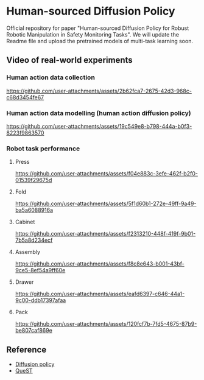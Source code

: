 # Human-sourced Diffusion Policy
Official repository for paper "Human-sourced Diffusion Policy for Robust Robotic Manipulation in Safety Monitoring Tasks". We will update the Readme file and upload the pretrained models of multi-task learning soon.

## Video of real-world experiments

### Human action data collection

https://github.com/user-attachments/assets/2b62fca7-2675-42d3-968c-c68d3454fe67

### Human action data modelling (human action diffusion policy)

https://github.com/user-attachments/assets/19c549e8-b798-444a-b0f3-8223f9863570

### Robot task performance
1. Press

   https://github.com/user-attachments/assets/f04e883c-3efe-462f-b2f0-01539f29675d

2. Fold

   https://github.com/user-attachments/assets/5f1d60b1-272e-49ff-9a49-ba5a6088916a
   
3. Cabinet

   https://github.com/user-attachments/assets/f2313210-448f-419f-9b01-7b5a8d234ecf

4. Assembly

   https://github.com/user-attachments/assets/f8c8e643-b001-43bf-9ce5-8ef54a9ff60e

5. Drawer

   https://github.com/user-attachments/assets/eafd6397-c646-44a1-9c00-ddb17397afaa

6. Pack

   https://github.com/user-attachments/assets/120fcf7b-7fd5-4675-87b9-be807caf869e
   
## Reference
- [Diffusion policy](https://github.com/real-stanford/diffusion_policy)
- [QueST](https://github.com/pairlab/QueST)

